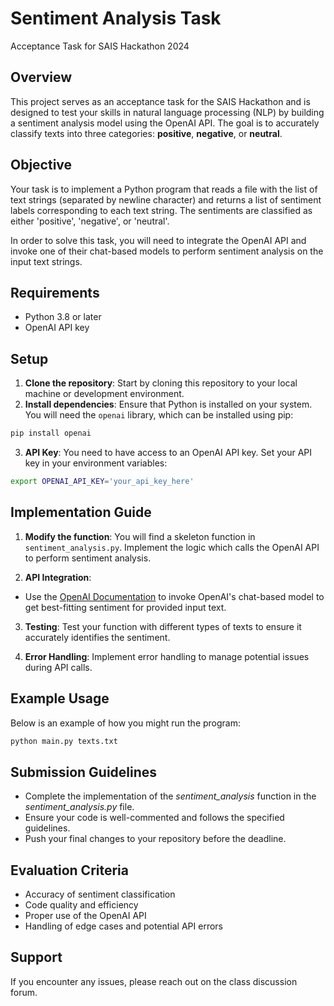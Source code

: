 # Sentiment Analysis Task
Acceptance Task for SAIS Hackathon 2024

## Overview
This project serves as an acceptance task for the SAIS Hackathon and is 
designed to test your skills in natural language processing (NLP) by 
building a sentiment analysis model using the OpenAI API. The goal is 
to accurately classify texts into three categories: **positive**, 
**negative**, or **neutral**.

## Objective
Your task is to implement a Python program that reads a file with the list 
of text strings (separated by newline character) and returns a list of 
sentiment labels corresponding to each text string. The sentiments are 
classified as either 'positive', 'negative', or 'neutral'.

In order to solve this task, you will need to integrate the OpenAI API 
and invoke one of their chat-based models to perform sentiment analysis on 
the input text strings.

## Requirements
- Python 3.8 or later
- OpenAI API key

## Setup
1. **Clone the repository**: Start by cloning this repository to your local machine or development environment.
2. **Install dependencies**: Ensure that Python is installed on your system. You will need the `openai` library, which can be installed using pip:
```bash
pip install openai
```
3. **API Key**: You need to have access to an OpenAI API key. Set your API key in your environment variables:
```bash
export OPENAI_API_KEY='your_api_key_here'
```

## Implementation Guide
1. **Modify the function**: You will find a skeleton function in `sentiment_analysis.py`. Implement 
the logic which calls the OpenAI API to perform sentiment analysis.

2. **API Integration**:
- Use the 
[OpenAI Documentation](https://platform.openai.com/docs/introduction) to 
invoke OpenAI's chat-based model to get best-fitting sentiment for provided 
input text.

3. **Testing**: Test your function with different types of texts to ensure it accurately identifies the sentiment.

4. **Error Handling**: Implement error handling to manage potential issues during API calls.

## Example Usage
Below is an example of how you might run the program:
```bash
python main.py texts.txt
```

## Submission Guidelines
- Complete the implementation of the _sentiment_analysis_ function in the 
_sentiment_analysis.py_ file.
- Ensure your code is well-commented and follows the specified guidelines.
- Push your final changes to your repository before the deadline.

## Evaluation Criteria
- Accuracy of sentiment classification
- Code quality and efficiency
- Proper use of the OpenAI API
- Handling of edge cases and potential API errors

## Support
If you encounter any issues, please reach out on the class discussion forum.